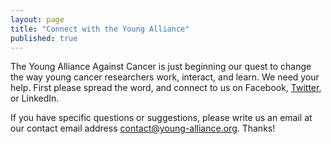 ```yaml
---
layout: page
title: "Connect with the Young Alliance"
published: true
---
```


The Young Alliance Against Cancer is just beginning our quest to change the way young cancer researchers work, interact, and learn.  We need your help.  First please spread the word, and connect to us on Facebook, <a href="https://twitter.com/youngallianceAC">Twitter</a>, or LinkedIn.

If you have specific questions or suggestions, please write us an email at our contact email address <a href="mailto:contact@young-alliance.org">contact@young-alliance.org</a>.  Thanks!